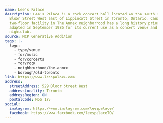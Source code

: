 ```yaml
---
name: Lee's Palace
description: Lee's Palace is a rock concert hall located on the south side of
  Bloor Street West east of Lippincott Street in Toronto, Ontario, Canada. The
  two-floor facility in The Annex neighborhood has a long history prior to being
  adapted in September 1985 for its current use as a concert venue and
  nightclub.
source: MCP Generative Addition
tags: |-
  tags:
    - type/venue
    - for/music
    - for/concerts
    - for/rock
    - neighbourhood/the-annex
    - borough/old-toronto
link: https://www.leespalace.com
address:
  streetAddress: 529 Bloor Street West
  addressLocality: Toronto
  addressRegion: ON
  postalCode: M5S 1Y5
social:
  instagram: https://www.instagram.com/leespalace/
  facebook: https://www.facebook.com/leespalaceTO/
---
```

